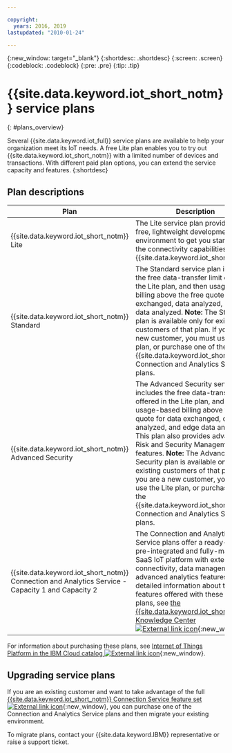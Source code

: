 ```yaml
---

copyright:
  years: 2016, 2019
lastupdated: "2010-01-24"

---
```


{:new_window: target="\_blank"}
{:shortdesc: .shortdesc}
{:screen: .screen}
{:codeblock: .codeblock}
{:pre: .pre}
{:tip: .tip}


# {{site.data.keyword.iot_short_notm}} service plans
{: #plans_overview}

Several {{site.data.keyword.iot_full}} service plans are available to help your organization meet its IoT needs. A free Lite plan enables you to try out {{site.data.keyword.iot_short_notm}} with a limited number of devices and transactions. With different paid plan options, you can extend the service capacity and features.
{:shortdesc}

## Plan descriptions

Plan       | Description       
---------- | ------------
{{site.data.keyword.iot_short_notm}} Lite | The Lite service plan provides a free, lightweight development environment to get you started with the connectivity capabilities of {{site.data.keyword.iot_short_notm}}.
{{site.data.keyword.iot_short_notm}} Standard | The Standard service plan includes the free data-transfer limit offered in the Lite plan, and then usage-based billing above the free quote for data exchanged, data analyzed, and edge data analyzed. **Note:** The Standard plan is available only for existing customers of that plan. If you are a new customer, you must use the Lite plan, or purchase one of the {{site.data.keyword.iot_short_notm}} Connection and Analytics Service plans.
{{site.data.keyword.iot_short_notm}} Advanced Security | The Advanced Security service plan includes the free data-transfer limit offered in the Lite plan, and then usage-based billing above the free quote for data exchanged, data analyzed, and edge data analyzed. This plan also provides advanced Risk and Security Management features. **Note:** The Advanced Security plan is available only for existing customers of that plan. If you are a new customer, you must use the Lite plan, or purchase one of the {{site.data.keyword.iot_short_notm}} Connection and Analytics Service plans.
{{site.data.keyword.iot_short_notm}} Connection and Analytics Service - Capacity 1 and Capacity 2 | The Connection and Analytics Service plans offer a ready-to-run, pre-integrated and fully-managed SaaS IoT platform with extended connectivity, data management, and advanced analytics features. For detailed information about the features offered with these service plans, see [the {{site.data.keyword.iot_short_notm}} Knowledge Center ![External link icon](../../icons/launch-glyph.svg "External link icon")](https://www.ibm.com/support/knowledgecenter/SSQP8H/iot/overview/overview.html){:new_window}

For information about purchasing these plans, see [Internet of Things Platform in the IBM Cloud catalog ![External link icon](../../icons/launch-glyph.svg "External link icon")](https://cloud.ibm.com/catalog/services/internet-of-things-platform){:new_window}.

## Upgrading service plans

If you are an existing customer and want to take advantage of the full [{{site.data.keyword.iot_short_notm}} Connection Service feature set ![External link icon](../../icons/launch-glyph.svg "External link icon")](https://www.ibm.com/support/knowledgecenter/SSQP8H/iot/overview/overview.html){:new_window}, you can purchase one of the Connection and Analytics Service plans and then migrate your existing environment.

To migrate plans, contact your {{site.data.keyword.IBM}} representative or raise a support ticket.

<!--- - To migrate from {{site.data.keyword.iot_short_notm}} Standard and Advanced Security plans, contact your {{site.data.keyword.IBM}} representative or raise a support ticket.--->
<!---  - To migrate from {{site.data.keyword.iot_short_notm}} Lite plan, or to migrate to other plans with only the essential configuration settings included, see the instructions in [Migrate {{site.data.keyword.iot_short_notm}} Lite](org_migration.html).--->
